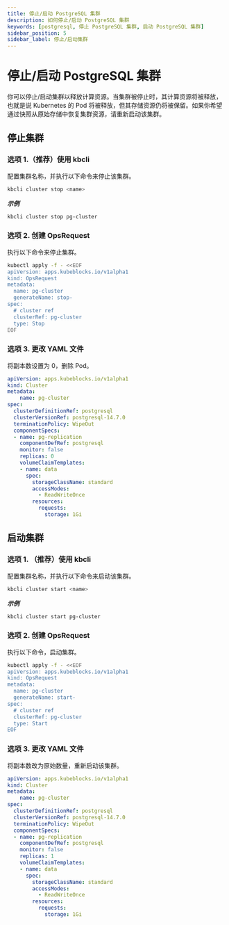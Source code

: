 ```yaml
---
title: 停止/启动 PostgreSQL 集群
description: 如何停止/启动 PostgreSQL 集群
keywords: [postgresql, 停止 PostgreSQL 集群, 启动 PostgreSQL 集群]
sidebar_position: 5
sidebar_label: 停止/启动集群
---
```


# 停止/启动 PostgreSQL 集群

你可以停止/启动集群以释放计算资源。当集群被停止时，其计算资源将被释放，也就是说 Kubernetes 的 Pod 将被释放，但其存储资源仍将被保留。如果你希望通过快照从原始存储中恢复集群资源，请重新启动该集群。

## 停止集群

### 选项 1.（推荐）使用 kbcli

配置集群名称，并执行以下命令来停止该集群。

```bash
kbcli cluster stop <name>
```

***示例***

```bash
kbcli cluster stop pg-cluster
```

### 选项 2. 创建 OpsRequest

执行以下命令来停止集群。

```bash
kubectl apply -f - <<EOF
apiVersion: apps.kubeblocks.io/v1alpha1
kind: OpsRequest
metadata:
  name: pg-cluster
  generateName: stop-
spec:
  # cluster ref
  clusterRef: pg-cluster
  type: Stop
EOF
```

### 选项 3. 更改 YAML 文件

将副本数设置为 0，删除 Pod。

```yaml
apiVersion: apps.kubeblocks.io/v1alpha1
kind: Cluster
metadata:
    name: pg-cluster
spec:
  clusterDefinitionRef: postgresql
  clusterVersionRef: postgresql-14.7.0
  terminationPolicy: WipeOut
  componentSpecs:
  - name: pg-replication
    componentDefRef: postgresql
    monitor: false  
    replicas: 0
    volumeClaimTemplates:
    - name: data
      spec:
        storageClassName: standard
        accessModes:
          - ReadWriteOnce
        resources:
          requests:
            storage: 1Gi
```

## 启动集群
  
### 选项 1. （推荐）使用 kbcli

配置集群名称，并执行以下命令来启动该集群。

```bash
kbcli cluster start <name>
```

***示例***

```bash
kbcli cluster start pg-cluster
```

### 选项 2. 创建 OpsRequest

执行以下命令，启动集群。

```bash
kubectl apply -f - <<EOF
apiVersion: apps.kubeblocks.io/v1alpha1
kind: OpsRequest
metadata:
  name: pg-cluster
  generateName: start-
spec:
  # cluster ref
  clusterRef: pg-cluster
  type: Start
EOF 
```

### 选项 3. 更改 YAML 文件

将副本数改为原始数量，重新启动该集群。

```yaml
apiVersion: apps.kubeblocks.io/v1alpha1
kind: Cluster
metadata:
    name: pg-cluster
spec:
  clusterDefinitionRef: postgresql
  clusterVersionRef: postgresql-14.7.0
  terminationPolicy: WipeOut
  componentSpecs:
  - name: pg-replication
    componentDefRef: postgresql
    monitor: false  
    replicas: 1
    volumeClaimTemplates:
    - name: data
      spec:
        storageClassName: standard
        accessModes:
          - ReadWriteOnce
        resources:
          requests:
            storage: 1Gi
```
